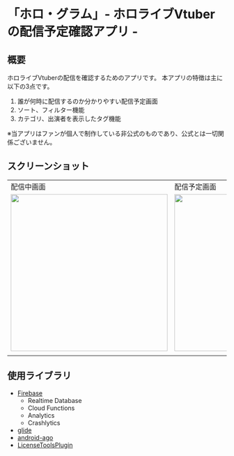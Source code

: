 # 「ホロ・グラム」- ホロライブVtuberの配信予定確認アプリ -

## 概要
ホロライブVtuberの配信を確認するためのアプリです。
本アプリの特徴は主に以下の3点です。
1. 誰が何時に配信するのか分かりやすい配信予定画面
2. ソート、フィルター機能
3. カテゴリ、出演者を表示したタグ機能

※当アプリはファンが個人で制作している非公式のものであり、公式とは一切関係ございません。

## スクリーンショット

|                                                                                                       |                                                                                                       |                                                                                                       |
| ----------------------------------------------------------------------------------------------------- | ----------------------------------------------------------------------------------------------------- | ----------------------------------------------------------------------------------------------------- |
| 配信中画面                                                                                            | 配信予定画面                                                                                          | アーカイブ画面                                                                                        |
| <img src="https://user-images.githubusercontent.com/73424654/137583501-93defad9-03f4-450f-97f8-64fba2cee9c7.png" width="360"> | <img src="https://user-images.githubusercontent.com/73424654/137583515-8555cae8-8fde-4e04-8011-0312567a9163.png" width="360"> | <img src="https://user-images.githubusercontent.com/73424654/137583529-26a639c0-2157-4a17-98d4-8653bfee4b49.png" width="360"> |
|                                                                                                       |                                                                                                       |                                                                                                       |

## 使用ライブラリ

* [Firebase](https://firebase.google.com/?hl=ja)
  * Realtime Database
  * Cloud Functions
  * Analytics
  * Crashlytics
* [glide](https://github.com/bumptech/glide)
* [android-ago](https://github.com/curioustechizen/android-ago)
* [LicenseToolsPlugin](https://github.com/cookpad/LicenseToolsPlugin)

